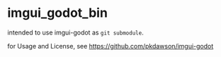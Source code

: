 # imgui_godot_bin

intended to use imgui-godot as `git submodule`.

for Usage and License, see https://github.com/pkdawson/imgui-godot